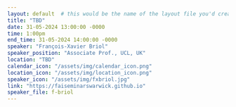 ```yaml
---
layout: default  # this would be the name of the layout file you'd create for events
title: "TBD"
date: 31-05-2024 13:00:00 -0000
time: 1:00pm
end_time: 31-05-2024 14:00:00 -0000
speaker: "François-Xavier Briol"
speaker_position: "Associate Prof., UCL, UK"
location: "TBD"
calendar_icon: "/assets/img/calendar_icon.png"
location_icon: "/assets/img/location_icon.png"
speaker_icon: "/assets/img/fxbriol.jpg"
link: "https://faiseminarswarwick.github.io"
speaker_file: f-briol
---
```



